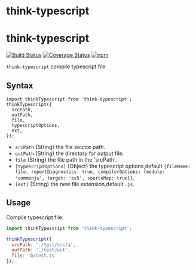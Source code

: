 # think-typescript


# think-typescript
[![Build Status](https://travis-ci.org/thinkjs/think-typescript.svg?branch=master)](https://travis-ci.org/thinkjs/think-typescript)
[![Coverage Status](https://coveralls.io/repos/github/thinkjs/think-typescript/badge.svg?branch=master)](https://coveralls.io/github/thinkjs/think-typescript?branch=master)
[![npm](https://img.shields.io/badge/npm-1.0.1-blue.svg)](https://www.npmjs.com/package/think-typescript)

`think-typescript` compile typescript file

## Syntax

```
import thinkTypescript from 'think-typescript';
thinkTypescript({
  srcPath,
  outPath,
  file,
  typescriptOptions,
  ext,
});

```

- `srcPath`           {String} the file source path.
- `outPath`           {String} the directory for output file.
- `file`              {String} the file path in the 'srcPath'.
- `[typescriptOptions]` {Object} the typescript options,default `{fileName: file, reportDiagnostics: true, compilerOptions: {module: 'commonjs', target: 'es5', sourceMap: true}}`.
- `[ext]`             {String} the new file extension,default `.js`.

## Usage

Compile typescript file:

```js
import thinkTypescript from 'think-typescript';

thinkTypescript({
  srcPath: './test/src/a',
  outPath: './test/out',
  file: 'b/test.ts'
});

```
